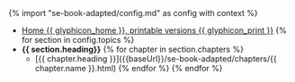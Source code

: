 <markdown>
{% import "se-book-adapted/config.md" as config with context %}

* [Home {{ glyphicon_home }}, printable versions {{ glyphicon_print }}]({{baseUrl}}/se-book-adapted/index.html)
{% for section in config.topics %}
* **{{ section.heading}}**
  {% for chapter in section.chapters %}
    * [{{ chapter.heading }}]({{baseUrl}}/se-book-adapted/chapters/{{ chapter.name }}.html)
  {% endfor %}
{% endfor %}

<markdown>